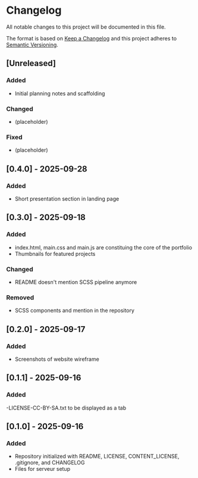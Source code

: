# Changelog
All notable changes to this project will be documented in this file.

The format is based on [Keep a Changelog](https://keepachangelog.com/en/1.1.0/)
and this project adheres to [Semantic Versioning](https://semver.org/spec/v2.0.0.html).

## [Unreleased]
### Added
- Initial planning notes and scaffolding

### Changed
- (placeholder)

### Fixed
- (placeholder)

## [0.4.0] - 2025-09-28
### Added
- Short presentation section in landing page

## [0.3.0] - 2025-09-18
### Added
- index.html, main.css and main.js are constituing the core of the portfolio
- Thumbnails for featured projects

### Changed
- README doesn't mention SCSS pipeline anymore

### Removed
- SCSS components and mention in the repository

## [0.2.0] - 2025-09-17
### Added
- Screenshots of website wireframe

## [0.1.1] - 2025-09-16
### Added
-LICENSE-CC-BY-SA.txt to be displayed as a tab

## [0.1.0] - 2025-09-16
### Added
- Repository initialized with README, LICENSE, CONTENT_LICENSE, .gitignore, and CHANGELOG
- Files for serveur setup
